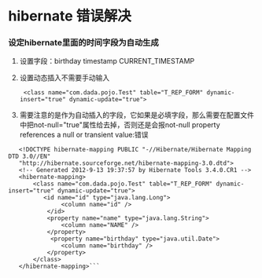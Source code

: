# hibernate 错误解决

### 设定hibernate里面的时间字段为自动生成

1. 设置字段：birthday timestamp CURRENT_TIMESTAMP

2. 设置动态插入不需要手动输入
    ```
     <class name="com.dada.pojo.Test" table="T_REP_FORM" dynamic-insert="true" dynamic-update="true">
    ```
3. 需要注意的是作为自动插入的字段，它如果是必填字段，那么需要在配置文件中把not-null="true"属性给去掉，否则还是会报not-null property references a null or transient value:错误
```<?xml version="1.0"?>
   <!DOCTYPE hibernate-mapping PUBLIC "-//Hibernate/Hibernate Mapping DTD 3.0//EN"
   "http://hibernate.sourceforge.net/hibernate-mapping-3.0.dtd">
   <!-- Generated 2012-9-13 19:37:57 by Hibernate Tools 3.4.0.CR1 -->
   <hibernate-mapping>
       <class name="com.dada.pojo.Test" table="T_REP_FORM" dynamic-insert="true" dynamic-update="true">
          <id name="id" type="java.lang.Long">
               <column name="id" />
           </id>
           <property name="name" type="java.lang.String">
               <column name="NAME" />
           </property>
            <property name="birthday" type="java.util.Date">
               <column name="birthday" />
           </property>
       </class>
   </hibernate-mapping>```
   